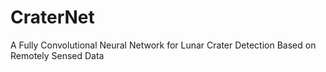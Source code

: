 # CraterNet
A Fully Convolutional Neural Network for Lunar Crater Detection Based on Remotely Sensed Data
